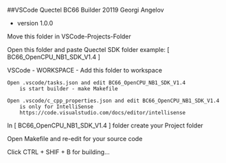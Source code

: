 ##VSCode Quectel BC66 Builder 20119 Georgi Angelov
* version 1.0.0


Move this folder in VSCode-Projects-Folder

Open this folder and paste Quectel SDK folder
    example: [ BC66_OpenCPU_NB1_SDK_V1.4 ]

VSCode - WORKSPACE - Add this folder to workspace

    Open .vscode/tasks.json and edit BC66_OpenCPU_NB1_SDK_V1.4
        is start builder - make Makefile

    Open .vscode/c_cpp_properties.json and edit BC66_OpenCPU_NB1_SDK_V1.4
        is only for IntelliSense 
        https://code.visualstudio.com/docs/editor/intellisense


In [ BC66_OpenCPU_NB1_SDK_V1.4 ] folder create your Project folder

Open Makefile and re-edit for your source code

Click CTRL + SHIF + B for building...



